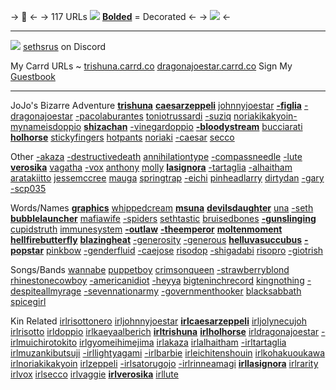 -> 🩷 <-
-> 117 URLs ![](https://massacre.crd.co/assets/images/gallery12/30cea568.gif?v=d2152c17) [**Bolded**]() = Decorated <-
-> ![](https://files.catbox.moe/1hn8g6.png) <-

***
![](https://files.catbox.moe/ofoscs.png)
[sethsrus](https://discord.com/users/663738181010849804) on Discord

My Carrd URLs ~ [trishuna.carrd.co](https://trishuna.carrd.co/) [dragonajoestar.carrd.co](https://dragonajoestar.carrd.co/)
Sign My [Guestbook](https://risotto.123guestbook.com/)

***
JoJo's Bizarre Adventure [**trishuna**](https://rentry.co/trishuna) [**caesarzeppeli**](https://rentry.co/caesarzeppeli) [johnnyjoestar](https://rentry.co/johnnyjoestar) [**-figlia**](https://rentry.co/-figlia) [-dragonajoestar](https://rentry.co/-dragonajoestar) [-pacolaburantes](https://rentry.co/-pacolaburantes) [toniotrussardi](https://rentry.co/toniotrussardi) [-suziq](https://rentry.co/-SuziQ) [noriakikakyoin-](https://rentry.co/noriakikakyoin-) [mynameisdoppio](https://rentry.co/mynameisdoppio) [**shizachan**](https://rentry.co/shizachan) [-vinegardoppio](https://rentry.co/-vinegardoppio) [**-bIoodystream**](https://rentry.co/-bIoodystream) [bucciarati](https://rentry.co/bucciarati) [**holhorse**](https://rentry.co/HolHorse) [stickyfingers](https://rentry.co/stickyfingers) [hotpants](https://rentry.co/HotPants) [noriaki](https://rentry.co/noriaki) [-caesar](https://rentry.co/-caesar) [secco](https://rentry.co/secco)

Other [-akaza](https://rentry.co/-akaza) [-destructivedeath](https://rentry.co/-destructivedeath) [annihilationtype](https://rentry.co/annihilationtype) [-compassneedle](https://rentry.co/-compassneedle) [-lute](https://rentry.co/-lute) [**verosika**](https://rentry.co/verosika) [vagatha](https://rentry.co/vagatha) [-vox](https://rentry.co/-vox) [anthony](https://rentry.co/anthony) [molly](https://rentry.co/Molly) [**lasignora**](https://rentry.co/lasignora) [-tartaglia](https://rentry.co/-tartaglia) [-alhaitham](https://rentry.co/-alhaitham) [aratakiitto](https://rentry.co/AratakiItto) [jessemccree](https://rentry.co/jessemccree) [mauga](https://rentry.co/mauga) [springtrap](https://rentry.co/springtrap) [-eichi](https://rentry.co/-eichi) [pinheadlarry](https://rentry.co/pinheadlarry) [dirtydan](https://rentry.co/dirtydan) [-gary](https://rentry.co/-gary) [-scp035](https://rentry.co/-scp035)

Words/Names [**graphics**](https://rentry.co/graphics) [whippedcream](https://rentry.co/whippedcream) [**msuna**](https://rentry.co/msuna) [**devilsdaughter**](https://rentry.co/devilsdaughter) [una](https://rentry.co/una) [-seth](https://rentry.co/-seth) [**bubblelauncher**](https://rentry.co/BubbleLauncher) [mafiawife](https://rentry.co/mafiawife) [-spiders](https://rentry.co/-spiders) [sethtastic](https://rentry.co/sethtastic) [bruisedbones](https://rentry.co/bruisedbones) [**-gunslinging**](https://rentry.co/-gunslinging) [cupidstruth](https://rentry.co/cupidstruth) [immunesystem](https://rentry.co/immunesystem) [**-outlaw**](https://rentry.co/-outlaw) [**-theemperor**](https://rentry.co/-theemperor) [**moltenmoment**](https://rentry.co/MoltenMoment) [**hellfirebutterfly**](https://rentry.co/HellfireButterfly) [**blazingheat**](https://rentry.co/blazingheat) [-generosity](https://rentry.co/-generosity) [-generous](https://rentry.co/-generous) [**helluvasuccubus**](https://rentry.co/helluvasuccubus) [**-popstar**](https://rentry.co/-popstar) [pinkbow](https://rentry.co/pinkbow)  [-genderfluid](https://rentry.co/-genderfluid) [-caejose](https://rentry.co/-caejose) [risodop](https://rentry.co/risodop) [-shigadabi](https://rentry.co/-shigadabi) [risopro](https://rentry.co/risopro) [-giotrish](https://rentry.co/-giotrish)

Songs/Bands [wannabe](https://rentry.co/wannabe) [puppetboy](https://rentry.co/puppetboy) [crimsonqueen](https://rentry.co/crimsonqueen) [-strawberryblond](https://rentry.co/-strawberryblond) [rhinestonecowboy](https://rentry.co/rhinestonecowboy) [-americanidiot](https://rentry.co/-americanidiot) [-heyya](https://rentry.co/-heyya) [bigteninchrecord](https://rentry.co/bigteninchrecord) [kingnothing](https://rentry.co/kingnothing)
[-despiteallmyrage](https://rentry.co/-despiteallmyrage) [-sevennationarmy](https://rentry.co/-sevennationarmy) [-governmenthooker](https://rentry.co/-governmenthooker) [blacksabbath](https://rentry.co/blacksabbath) [spicegirl](https://rentry.co/spicegirl)

Kin Related [irlrisottonero](https://rentry.co/irlrisottonero) [irljohnnyjoestar](https://rentry.co/irljohnnyjoestar) [**irlcaesarzeppeli**](https://rentry.co/irlcaesarzeppeli) [irljolynecujoh](https://rentry.co/irljolynecujoh) [irlrisotto](https://rentry.co/irlrisotto) [irldoppio](https://rentry.co/irldoppio) [irlkaeyaalberich](https://rentry.co/irlkaeyaalberich) [**irltrishuna**](https://rentry.co/irltrishuna) [**irlholhorse**](https://rentry.co/irlholhorse) [irldragonajoestar](https://rentry.co/irldragonajoestar)
[-irlmuichirotokito](https://rentry.co/-irlmuichirotokito) [irlgyomeihimejima](https://rentry.co/irlgyomeihimejima) [irlakaza](https://rentry.co/irlakaza) [irlalhaitham](https://rentry.co/irlalhaitham) [-irltartaglia](https://rentry.co/-irltartaglia) [irlmuzankibutsuji](https://rentry.co/irlmuzankibutsuji) [-irllightyagami](https://rentry.co/-irllightyagami) [-irlbarbie](https://rentry.co/-irlbarbie) [irleichitenshouin](https://rentry.co/irlEichiTenshouin) [irlkohakuoukawa](https://rentry.co/irlKohakuOukawa) [irlnoriakikakyoin](https://rentry.co/irlnoriakikakyoin) [irlzeppeli](https://rentry.co/irlzeppeli) [-irlsatorugojo](https://rentry.co/-irlsatorugojo) [-irlrinneamagi](https://rentry.co/-irlrinneamagi) [**irllasignora**](https://rentry.co/irllasignora) [irlrarity](https://rentry.co/irlrarity) [irlvox](https://rentry.co/irlvox) [irlsecco](https://rentry.co/irlsecco) [irlvaggie](https://rentry.co/irlvaggie) [**irlverosika**](https://rentry.co/irlverosika) [irllute](https://rentry.co/irllute)